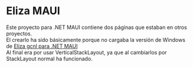 # Eliza MAUI

Este proyecto para .NET MAUI contiene dos páginas que estaban en otros proyectos.<br>
El crearlo ha sido básicamente porque no cargaba la versión de Windows de [Eliza gcnl para .NET MAUI](https://github.com/elGuille-info/Eliza-gcnl-MAUI)<br>
Al final era por usar VerticalStackLayout, ya que al cambiarlos por StackLayout normal ha funcionado.<br>
